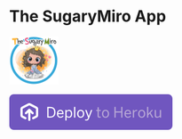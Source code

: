 # The SugaryMiro App

<img src="README.assets/SugaryMiro.png" alt="SugaryMiro" style="zoom: 25%;" />![]()



[![Deploy](README.assets/button.svg)](https://heroku.com/deploy)
